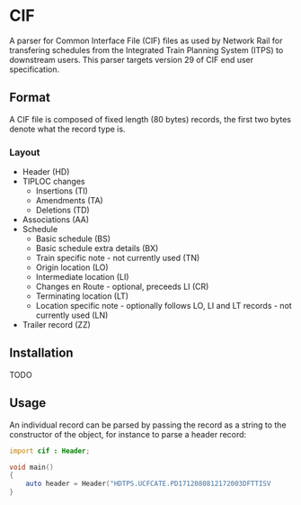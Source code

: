 # CIF

A parser for Common Interface File (CIF) files as used by Network Rail for transfering schedules from the Integrated Train Planning System (ITPS) to downstream users. This parser targets version 29 of CIF end user specification.

## Format

A CIF file is composed of fixed length (80 bytes) records, the first two bytes denote what the record type is.

### Layout

* Header (HD)
* TIPLOC changes
    * Insertions (TI)
    * Amendments (TA)
    * Deletions (TD)
* Associations (AA)
* Schedule
    * Basic schedule (BS)
    * Basic schedule extra details (BX)
    * Train specific note - not currently used (TN)
    * Origin location (LO)
    * Intermediate location (LI)
    * Changes en Route - optional, preceeds LI (CR)
    * Terminating location (LT)
    * Location specific note - optionally follows LO, LI and LT records - not currently used (LN)
* Trailer record (ZZ)

## Installation

TODO

## Usage

An individual record can be parsed by passing the record as a string to the constructor of the object, for instance to parse a header record:

```d
import cif : Header;

void main()
{
    auto header = Header("HDTPS.UCFCATE.PD1712080812172003DFTTISV       FA081217091218                    ");
}
```
